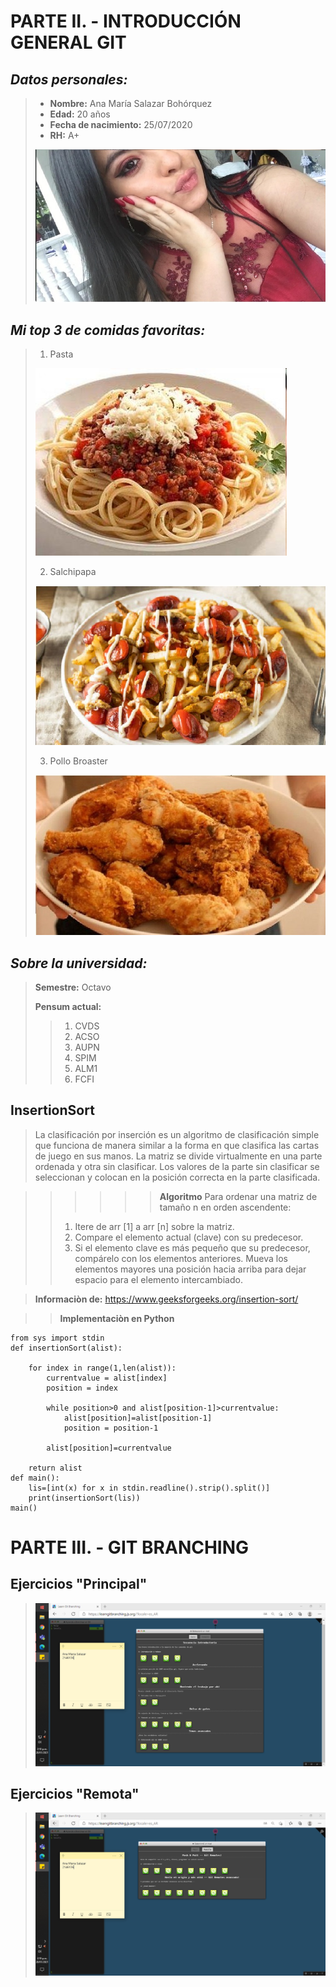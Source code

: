 # PARTE II. - INTRODUCCIÓN GENERAL GIT
## _Datos personales:_
>* **Nombre:**  Ana María Salazar Bohórquez
>* **Edad:** 20 años
>* **Fecha de nacimiento:** 25/07/2020
>* **RH:** A+
>
> ![](yo.jpg)

## _Mi top 3 de comidas favoritas:_
> 1. Pasta
>
> ![](pasta.jpg)
>
> 2. Salchipapa
>
> ![](salchipapa.jpg)
>
> 3. Pollo Broaster 
>
> ![](Pollobroaster.jpg)

## _Sobre la universidad:_
> **Semestre:** Octavo 
>
> **Pensum actual:**
>> 1. CVDS
>> 2. ACSO
>> 3. AUPN
>> 4. SPIM
>> 5. ALM1
>> 5. FCFI

## InsertionSort
 > La clasificación por inserción es un algoritmo de clasificación simple que funciona de manera similar a la forma en que clasifica las cartas de juego en sus manos. La matriz se divide virtualmente en una parte ordenada y otra sin clasificar. Los valores de la parte sin clasificar se seleccionan y colocan en la posición correcta en la parte clasificada.
 
>>>>>> **Algoritmo**
>>Para ordenar una matriz de tamaño n en orden ascendente:
>>1. Itere de arr [1] a arr [n] sobre la matriz.
>>2. Compare el elemento actual (clave) con su predecesor.
>>3. Si el elemento clave es más pequeño que su predecesor, compárelo con los elementos anteriores. Mueva los elementos mayores una posición hacia arriba para dejar espacio para el elemento intercambiado.
 
 > **Informaciòn de:** <https://www.geeksforgeeks.org/insertion-sort/>

>> **Implementaciòn en Python** 
~~~
from sys import stdin
def insertionSort(alist):

    for index in range(1,len(alist)):
        currentvalue = alist[index]
        position = index

        while position>0 and alist[position-1]>currentvalue:
            alist[position]=alist[position-1]
            position = position-1

        alist[position]=currentvalue

    return alist
def main():
    lis=[int(x) for x in stdin.readline().strip().split()]
    print(insertionSort(lis))
main()

~~~

# PARTE III. - GIT BRANCHING
## Ejercicios "Principal"
> ![](Principal.PNG)

## Ejercicios "Remota"
> ![](Remota.PNG)
